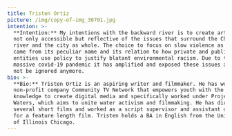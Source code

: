 ```yaml
---
title: Tristen Ortiz
picture: /img/copy-of-img_30701.jpg
intention: >-
  **Intention:** My intentions with the backward river is to create art that can be
  not only accessible but reflective of the issues that surround the Chicago
  river and the city as whole. The choice to focus on slow violence as a subject
  came from its peculiar name and its relation to how private and public
  entities use policy to justify blatant environmental racism. Due to the
  massive covid-19 pandemic it has amplified and exposed these issues and it can
  not be ignored anymore.
bio: >-
  **Bio:** Tristen Ortiz is an aspiring writer and filmmaker. He has worked with the
  non-profit company Community TV Network that empowers youth with the tools and
  knowledge to create digital media and specifically worked under Project
  Waters, which aims to unite water activism and filmmaking. He has directed
  several short films and worked as a script supervisor and assistant director
  for a feature length film. Tristen holds a BA in English from the University
  of Illinois Chicago.
---
```


